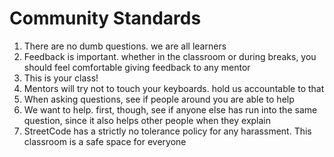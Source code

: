 # Community Standards

1. There are no dumb questions. we are all learners
2. Feedback is important. whether in the classroom or during breaks, you should feel comfortable giving feedback to any mentor
3. This is your class!
4. Mentors will try not to touch your keyboards. hold us accountable to that
5. When asking questions, see if people around you are able to help
6. We want to help. first, though, see if anyone else has run into the same question, since it also helps other people when they explain
7. StreetCode has a strictly no tolerance policy for any harassment. This classroom is a safe space for everyone
